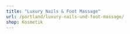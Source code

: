 ```yaml
---
title: "Luxury Nails & Foot Massage"
url: /portland/luxury-nails-und-foot-massage/
shop: Kosmetik
---
```

